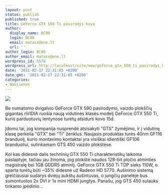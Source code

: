 ```yaml
---
layout: post
status: publish
published: true
title: GeForce GTX 550 Ti pasirodys kovą
author:
  display_name: BC00
  login: BC00
  email: matasx@one.lt
  url: ''
author_login: BC00
author_email: matasx@one.lt
wordpress_id: 5578
wordpress_url: http://localhost/site/new/geforce_gtx_550_ti_pasirodys_kova/
date: '2011-02-17 22:31:05 +0200'
date_gmt: '2011-02-17 22:31:05 +0200'
categories:
- Naujienos
---
```

<div class="imgright"><img src="http://www.part.lt/img/b3bdcae0cb08ac412068a0da5fe03320340.png"  /></div>
<p>Be numatomo dvigalvio GeForce GTX 590 pasirodymo, vaizdo plokščių gigantas nVIDIA ruošia naują vidutinės klasės modelį GeForce GTX 550 Ti, kuris parduotuvių lentynose turėtų atsidurti kovo 15d.</p>
<p>Įdomu tai, jog kompanija nusprendė atsisakyti "GTS" žymėjimo, ir į vidutinę klasę perkelia "GTX" bei "Ti" ženklus. Naujasis produktas turės 40nm GF116 branduolį, kurio montavimo kontaktai yra visiškai idientiški GF106 branduoliui, sutinkamam GTS 450 vaizdo plokštėse.</p>
<p>Kol kas didesnė dalis techninių GTX 550 Ti charakteristikų laikoma paslaptyje, tačiau jau žinoma, jog plokštė naudos 128-bit pločio atminties magistralę bei 1GB GDDR5 atmintį. GeForce GTX 550 Ti TDP sieks 110W, o sparta turėtų būti ~35% didesnė už Radeon HD 5770. Aušinimo sistemą greičiausiai sudarys dviejų aukštų aušintuvas, o jungčių panelėje bus sumontuotos 2x DVI ir 1x mini HDMI jungtys. Panašu, jog GTS 450 sulauks tinkamo įpėdinio...</p>
